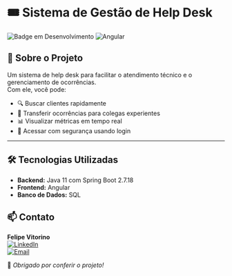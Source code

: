 # 🎟️ Sistema de Gestão de Help Desk  

![Badge em Desenvolvimento](https://img.shields.io/badge/Status-Em%20Desenvolvimento-yellow)
![Angular](https://img.shields.io/badge/Angular-%23DD0031-red)

## 🚀 Sobre o Projeto  
Um sistema de help desk para facilitar o atendimento técnico e o gerenciamento de ocorrências.  
Com ele, você pode:  
- 🔍 Buscar clientes rapidamente  
- 🔄 Transferir ocorrências para colegas experientes  
- 📊 Visualizar métricas em tempo real  
- 🔑 Acessar com segurança usando login  

---

## 🛠️ Tecnologias Utilizadas  
- **Backend:** Java 11 com Spring Boot 2.7.18  
- **Frontend:** Angular  
- **Banco de Dados:** SQL  

## 📫 Contato  
**Felipe Vitorino**  
[![LinkedIn](https://img.shields.io/badge/LinkedIn-000?style=for-the-badge&logo=linkedin&logoColor=0A66C2)](https://www.linkedin.com/in/devfelipevitorino/)  
[![Email](https://img.shields.io/badge/Email-000?style=for-the-badge&logo=gmail&logoColor=red)](mailto:devfelipevitorino@gmail.com)  

🚀 *Obrigado por conferir o projeto!*

